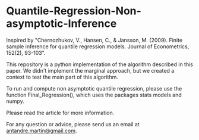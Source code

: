 # Quantile-Regression-Non-asymptotic-Inference
Inspired by "Chernozhukov, V., Hansen, C., & Jansson, M. (2009). Finite sample inference for quantile regression models. Journal of Econometrics, 152(2), 93-103".

This repository is a python implementation of the algorithm described in this paper. We didn't implement the marginal approach, but we created a context to test the main part of this algorithm. 

To run and compute non asymptotic quantile regression, please use the function Final_Regression(), which uses the packages stats models and numpy.

Please read the article for more information.

For any question or advice, please send  us an email at antandre.martin@gmail.com.


 
